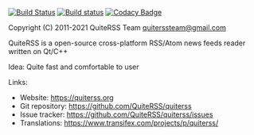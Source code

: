 [![Build Status](https://travis-ci.org/QuiteRSS/quiterss.svg?branch=master)](https://travis-ci.org/QuiteRSS/quiterss)
[![Build status](https://ci.appveyor.com/api/projects/status/5lr4m5jxf2ad4f5r/branch/master?svg=true)](https://ci.appveyor.com/project/Funcy-dcm/quiterss/branch/master)
[![Codacy Badge](https://api.codacy.com/project/badge/Grade/ed6473aef4dd4c5aba8cf1dbbc8c6383)](https://www.codacy.com/app/Funcy-dcm/quiterss?utm_source=github.com&utm_medium=referral&utm_content=QuiteRSS/quiterss&utm_campaign=badger)

Copyright (C) 2011-2021 QuiteRSS Team <quiterssteam@gmail.com>

QuiteRSS is a open-source cross-platform RSS/Atom news feeds reader written on Qt/C++

Idea: Quite fast and comfortable to user

Links:
* Website: https://quiterss.org
* Git repository: https://github.com/QuiteRSS/quiterss
* Issue tracker: https://github.com/QuiteRSS/quiterss/issues
* Translations: https://www.transifex.com/projects/p/quiterss/
